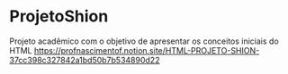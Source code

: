 # ProjetoShion
Projeto acadêmico com o objetivo de apresentar os conceitos iniciais do HTML
https://profnascimentof.notion.site/HTML-PROJETO-SHION-37cc398c327842a1bd50b7b534890d22
